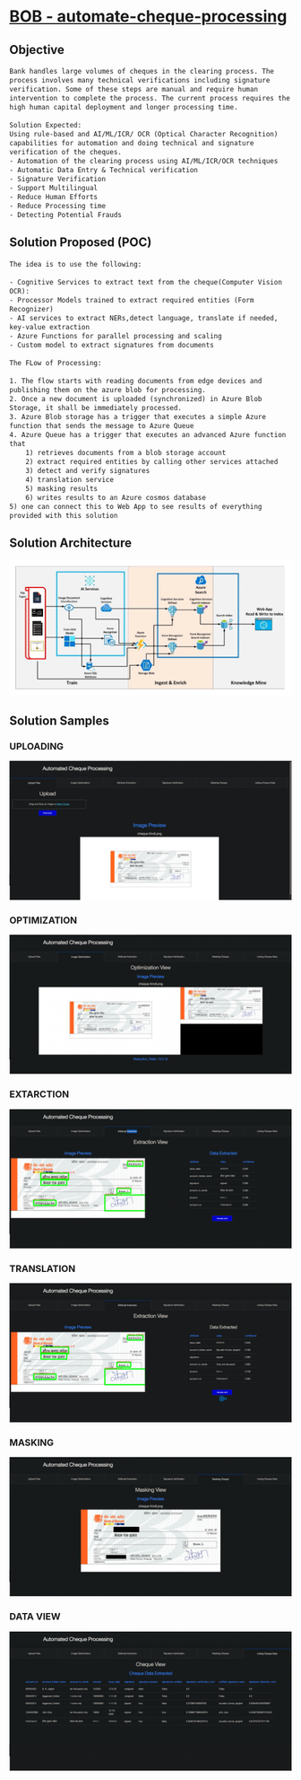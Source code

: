 # [BOB - automate-cheque-processing](https://www.techgig.com/hackathon/automate-cheque-processing)

## Objective
```
Bank handles large volumes of cheques in the clearing process. The process involves many technical verifications including signature verification. Some of these steps are manual and require human intervention to complete the process. The current process requires the high human capital deployment and longer processing time.

Solution Expected:
Using rule-based and AI/ML/ICR/ OCR (Optical Character Recognition) capabilities for automation and doing technical and signature verification of the cheques.
- Automation of the clearing process using AI/ML/ICR/OCR techniques
- Automatic Data Entry & Technical verification
- Signature Verification
- Support Multilingual
- Reduce Human Efforts
- Reduce Processing time
- Detecting Potential Frauds
```

## Solution Proposed (POC)
```
The idea is to use the following:

- Cognitive Services to extract text from the cheque(Computer Vision OCR):
- Processor Models trained to extract required entities (Form Recognizer)
- AI services to extract NERs,detect language, translate if needed, key-value extraction
- Azure Functions for parallel processing and scaling
- Custom model to extract signatures from documents

The FLow of Processing:

1. The flow starts with reading documents from edge devices and publishing them on the azure blob for processing.
2. Once a new document is uploaded (synchronized) in Azure Blob Storage, it shall be immediately processed.
3. Azure Blob storage has a trigger that executes a simple Azure function that sends the message to Azure Queue
4. Azure Queue has a trigger that executes an advanced Azure function that 
    1) retrieves documents from a blob storage account
    2) extract required entities by calling other services attached 
    3) detect and verify signatures
    4) translation service
    5) masking results
    6) writes results to an Azure cosmos database
5) one can connect this to Web App to see results of everything provided with this solution
```

## Solution Architecture
![alt text](./idea/images/arch.png)


## Solution Samples
### UPLOADING
![alt text](./images/upload.png)

### OPTIMIZATION
![alt text](./images/optimize.png)

### EXTARCTION
![alt text](./images/extract.png)

### TRANSLATION
![alt text](./images/translate.png)


### MASKING
![alt text](./images/masking.png)

### DATA VIEW
![alt text](./images/db.png)